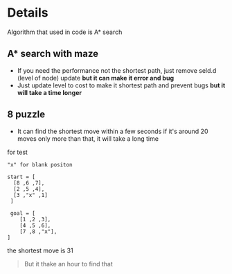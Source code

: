 # Details
Algorithm that used in code is A* search

## A* search with maze 
- If you need the performance not the shortest path, just remove seld.d (level of node) update
**but it can make it error and bug**
- Just update level to cost to make it shortest path and prevent bugs
**but it will take a time longer**
## 8 puzzle 
- It can find the shortest move within a few seconds if it's around 20 moves only
more than that, it will take a long time 

for test 
```
"x" for blank positon

start = [ 
  [8 ,6 ,7],
  [2 ,5 ,4],
  [3 ,"x" ,1]
 ]
 
 goal = [
    [1 ,2 ,3],
    [4 ,5 ,6],
    [7 ,8 ,"x"],
]
```

the shortest move is 31
>But it thake an hour to find that
